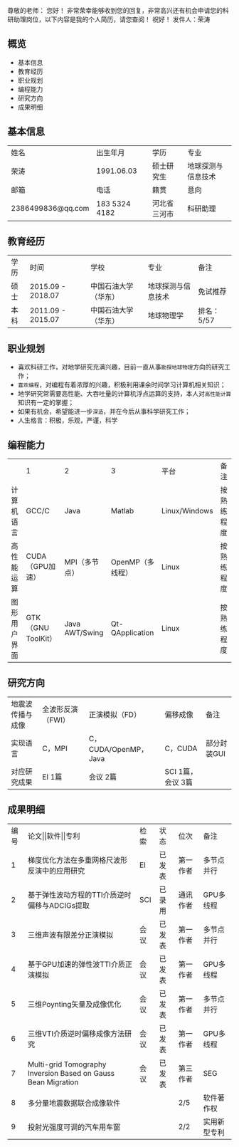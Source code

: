 尊敬的老师：
   您好！
   非常荣幸能够收到您的回复，非常高兴还有机会申请您的科研助理岗位，以下内容是我的个人简历，请您查阅！
   祝好！
           发件人：荣涛

## 概览

* 基本信息
* 教育经历
* 职业规划
* 编程能力
* 研究方向
* 成果明细

## 基本信息

<table>
    <tr>
        <td>姓名</td>
        <td>出生年月</td>
        <td>学历</td>
        <td>专业</td>
    </tr>
    <tr>
        <td>荣涛</td>
        <td>1991.06.03</td>
        <td>硕士研究生</td>
        <td>地球探测与信息技术</td>
    </tr>
    <tr>
        <td>邮箱</td>
        <td>电话</td>
        <td>籍贯</td>
        <td>意向</td>
    </tr>
    <tr>
        <td>2386499836@qq.com</td>
        <td>183 5324 4182</td>
        <td>河北省三河市</td>
        <td>科研助理</td>
    </tr>
</table>

## 教育经历

<table>
    <tr>
        <td>学历</td>
        <td>时间</td>
        <td>学校</td>
        <td>专业</td>
        <td>备注</td>
    </tr>
    <tr>
        <td>硕士</td>
        <td>2015.09 - 2018.07</td>
        <td>中国石油大学（华东）</td>
        <td>地球探测与信息技术</td>
        <td>免试推荐</td>
    </tr>
    <tr>
        <td>本科</td>
        <td>2011.09 - 2015.07</td>
        <td>中国石油大学（华东）</td>
        <td>地球物理学</td>
        <td>排名：5/57</td>
    </tr>
</table>

## 职业规划

* 喜欢科研工作，对地学研究充满兴趣，目前一直从事```勘探地球物理```方向的研究工作；
* ```喜欢编程```，对编程有着浓厚的兴趣，积极利用课余时间学习计算机相关知识；
* 地学研究常需要高性能、大吞吐量的计算机浮点运算的支持，本人对```高性能计算```知识有一定的掌握；
* 如果有机会，希望能进一步```深造```，并在今后从事科学研究工作；
* 人生格言：积极，乐观，严谨，科学

## 编程能力

<table>
    <tr>
        <td></td>
        <td>1</td>
        <td>2</td>
        <td>3</td>
        <td>平台</td>
        <td>备注</td>
    </tr>
    <tr>
        <td>计算机语言</td>
        <td>GCC/C</td>
        <td>Java</td>
        <td>Matlab</td>
        <td>Linux/Windows</td>
        <td>按熟练程度</td>
    </tr>
    <tr>
        <td>高性能运算</td>
        <td>CUDA（GPU加速）</td>
        <td>MPI（多节点）</td>
        <td>OpenMP（多线程）</td>
        <td>Linux</td>
        <td>按熟练程度</td>
    </tr>
    <tr>
        <td>图形用户界面</td>
        <td>GTK（GNU ToolKit）</td>
        <td>Java AWT/Swing</td>
        <td>Qt-QApplication</td>
        <td>Linux</td>
        <td>按熟练程度</td>
    </tr>
</table>

## 研究方向

<table>
    <tr>
        <td>地震波传播与成像</td>
        <td>全波形反演（FWI）</td>
        <td>正演模拟（FD）</td>
        <td>偏移成像</td>
        <td>备注</td>
    </tr>
    <tr>
        <td>实现语言</td>
        <td>C，MPI</td>
        <td>C，CUDA/OpenMP，Java</td>
        <td>C，CUDA</td>
        <td>部分封装GUI</td>
    </tr>
    <tr>
        <td>对应研究成果</td>
        <td>EI 1篇</td>
        <td>会议 2篇</td>
        <td>SCI 1篇，会议 3篇</td>
        <td></td>
    </tr>
</table>

## 成果明细

<table>
    <tr>
        <td>编号</td>
        <td>论文||软件||专利</td>
        <td>检索</td>
        <td>状态</td>
        <td>位次</td>
        <td>备注</td>
    </tr>
    <tr>
        <td>1</td>
        <td>梯度优化方法在多重网格尺波形反演中的应用研究</td>
        <td>EI</td>
        <td>已发表</td>
        <td>第一作者</td>
        <td>多节点并行</td>
    </tr>
    <tr>
        <td>2</td>
        <td>基于弹性波动方程的TTI介质逆时偏移与ADCIGs提取</td>
        <td>SCI</td>
        <td>已录用</td>
        <td>通讯作者</td>
        <td>GPU多线程</td>
    </tr>
    <tr>
        <td>3</td>
        <td>三维声波有限差分正演模拟</td>
        <td>会议</td>
        <td>已发表</td>
        <td>第一作者</td>
        <td>多节点并行</td>
    </tr>
    <tr>
        <td>4</td>
        <td>基于GPU加速的弹性波TTI介质正演模拟</td>
        <td>会议</td>
        <td>已发表</td>
        <td>第一作者</td>
        <td>GPU多线程</td>
    </tr>
    <tr>
        <td>5</td>
        <td>三维Poynting矢量及成像优化</td>
        <td>会议</td>
        <td>已发表</td>
        <td>第一作者</td>
        <td>多节点并行</td>
    </tr>
    <tr>
        <td>6</td>
        <td>三维VTI介质逆时偏移成像方法研究</td>
        <td>会议</td>
        <td>已发表</td>
        <td>第一作者</td>
        <td>GPU多线程</td>
    </tr>
    <tr>
        <td>7</td>
        <td>Multi-grid Tomography Inversion Based on Gauss Bean Migration</td>
        <td>会议</td>
        <td>已发表</td>
        <td>第三作者</td>
        <td>SEG</td>
    </tr>
    <tr>
        <td>8</td>
        <td>多分量地震数据联合成像软件</td>
        <td></td>
        <td></td>
        <td>2/5</td>
        <td>软件著作权</td>
    </tr>
    <tr>
        <td>9</td>
        <td>投射光强度可调的汽车用车窗</td>
        <td></td>
        <td></td>
        <td>2/2</td>
        <td>实用新型专利</td>
    </tr>
</table>


